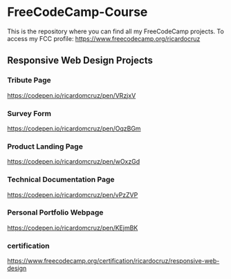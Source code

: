 # FreeCodeCamp-Course


This is the repository where you can find all my FreeCodeCamp projects.
To access my FCC profile: https://www.freecodecamp.org/ricardocruz


## Responsive Web Design Projects


### Tribute Page
https://codepen.io/ricardomcruz/pen/VRzjxV

### Survey Form
https://codepen.io/ricardomcruz/pen/OqzBGm

### Product Landing Page
https://codepen.io/ricardomcruz/pen/wOxzGd

### Technical Documentation Page
https://codepen.io/ricardomcruz/pen/vPzZVP

### Personal Portfolio Webpage
https://codepen.io/ricardomcruz/pen/KEjmBK

### certification
https://www.freecodecamp.org/certification/ricardocruz/responsive-web-design
